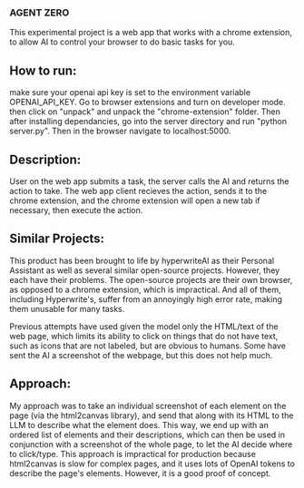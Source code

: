 ### AGENT ZERO

This experimental project is a web app that works with a chrome extension, to allow AI to control your browser to do basic tasks for you.

## How to run:
make sure your openai api key is set to the environment variable OPENAI_API_KEY. Go to browser extensions and turn on developer mode. then click on "unpack" and unpack the "chrome-extension" folder. Then after installing dependancies, go into the server directory and run "python server.py". Then in the browser navigate to localhost:5000.

## Description:
User on the web app submits a task, the server calls the AI and returns the action to take.
The web app client recieves the action, sends it to the chrome extension, and the chrome extension will open a new tab if necessary, then execute the action.

## Similar Projects:
This product has been brought to life by hyperwriteAI as their Personal Assistant as well as several similar open-source projects. However, they each have their problems. The open-source projects are their own browser, as opposed to a chrome extension, which is impractical. And all of them, including Hyperwrite's, suffer from an annoyingly high error rate, making them unusable for many tasks.

Previous attempts have used given the model only the HTML/text of the web page, which limits its ability to click on things that do not have text, such as icons that are not labeled, but are obvious to humans. Some have sent the AI a screenshot of the webpage, but this does not help much.

## Approach:
My approach was to take an individual screenshot of each element on the page (via the html2canvas library), and send that along with its HTML to the LLM to describe what the element does. This way, we end up with an ordered list of elements and their descriptions, which can then be used in conjunction with a screenshot of the whole page, to let the AI decide where to click/type. This approach is impractical for production because html2canvas is slow for complex pages, and it uses lots of OpenAI tokens to describe the page's elements. However, it is a good proof of concept.
